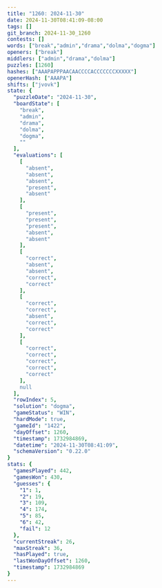 ```yaml
---
title: "1260: 2024-11-30"
date: 2024-11-30T08:41:09-08:00
tags: []
git_branch: 2024-11-30_1260
contests: []
words: ["break","admin","drama","dolma","dogma"]
openers: ["break"]
middlers: ["admin","drama","dolma"]
puzzles: [1260]
hashes: ["AAAPAPPPAACAACCCCACCCCCCCXXXXX"]
openerHash: ["AAAPA"]
shifts: ["jvovk"]
state: {
  "puzzleDate": "2024-11-30",
  "boardState": [
    "break",
    "admin",
    "drama",
    "dolma",
    "dogma",
    ""
  ],
  "evaluations": [
    [
      "absent",
      "absent",
      "absent",
      "present",
      "absent"
    ],
    [
      "present",
      "present",
      "present",
      "absent",
      "absent"
    ],
    [
      "correct",
      "absent",
      "absent",
      "correct",
      "correct"
    ],
    [
      "correct",
      "correct",
      "absent",
      "correct",
      "correct"
    ],
    [
      "correct",
      "correct",
      "correct",
      "correct",
      "correct"
    ],
    null
  ],
  "rowIndex": 5,
  "solution": "dogma",
  "gameStatus": "WIN",
  "hardMode": true,
  "gameId": "1422",
  "dayOffset": 1260,
  "timestamp": 1732984869,
  "datetime": "2024-11-30T08:41:09",
  "schemaVersion": "0.22.0"
}
stats: {
  "gamesPlayed": 442,
  "gamesWon": 430,
  "guesses": {
    "1": 1,
    "2": 19,
    "3": 109,
    "4": 174,
    "5": 85,
    "6": 42,
    "fail": 12
  },
  "currentStreak": 26,
  "maxStreak": 36,
  "hasPlayed": true,
  "lastWonDayOffset": 1260,
  "timestamp": 1732984869
}
---
```

<!-- more -->
